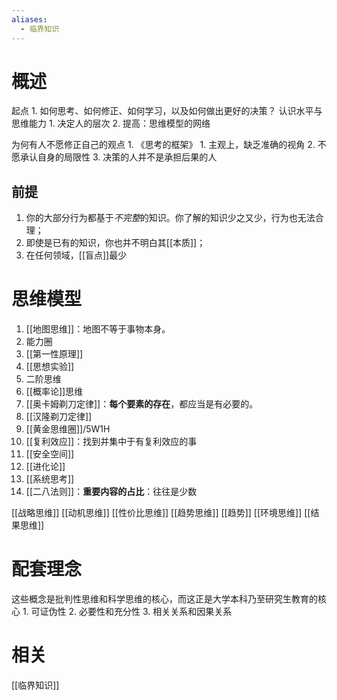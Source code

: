 ```yaml
---
aliases:
  - 临界知识
---
```

# 概述

起点
	1. 如何思考、如何修正、如何学习，以及如何做出更好的决策？
认识水平与思维能力
	1. 决定人的层次
	2. 提高：思维模型的网络

为何有人不愿修正自己的观点
	1. 《思考的框架》
		1. 主观上，缺乏准确的视角
		2. 不愿承认自身的局限性
		3. 决策的人并不是承担后果的人
## 前提
1. 你的大部分行为都基于*不完整*的知识。你了解的知识少之又少，行为也无法合理；
2. 即使是已有的知识，你也并不明白其[[本质]]；
3. 在任何领域，[[盲点]]最少
# 思维模型
1. [[地图思维]]：地图不等于事物本身。
2. 能力圈
3. [[第一性原理]] 
4. [[思想实验]] 
5. 二阶思维
6. [[概率论]]思维
7. [[奥卡姆剃刀定律]]：**每个要素的存在**，都应当是有必要的。
8. [[汉隆剃刀定律]] 
9. [[黄金思维圈]]/5W1H
10. [[复利效应]]：找到并集中于有复利效应的事
11. [[安全空间]] 
12. [[进化论]] 
13. [[系统思考]] 
14. [[二八法则]]：**重要内容的占比**：往往是少数

[[战略思维]] 
[[动机思维]] 
[[性价比思维]] 
[[趋势思维]] [[趋势]] 
[[环境思维]] 
[[结果思维]] 
# 配套理念
这些概念是批判性思维和科学思维的核心，而这正是大学本科乃至研究生教育的核心
	1. 可证伪性
	2. 必要性和充分性
	3. 相关关系和因果关系

# 相关
[[临界知识]] 